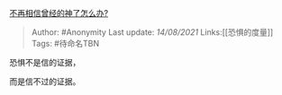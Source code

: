 [不再相信曾经的神了怎么办?](https://www.zhihu.com/question/452617540/answer/1814490681)

> Author: #Anonymity 
> Last update: *14/08/2021* 
> Links:[[恐惧的度量]] 
> Tags:  #待命名TBN 
  

恐惧不是信的证据，

而是信不过的证据。